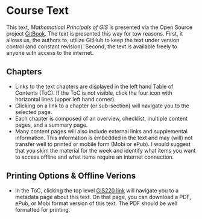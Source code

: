 # Course Text

This text, *Mathematical Principals of GIS* is presented via the Open Source project [GitBook](http://gitbook.com).  The text is presented this way for tow reasons.  First, it allows us, the authors to, utilize GitHub to keep the text under version control (and constant revision).  Second, the text is available freely to anyone with access to the internet.

## Chapters
* Links to the text chapters are displayed in the left hand Table of Contents (ToC).  If the ToC is not visible, click the four icon with horizontal lines (upper left hand corner).
* Clicking on a link to a chapter (or sub-section) will navigate you to the selected page.
* Each chapter is composed of an overview, checklist, multiple content pages, and a summary page.
* Many content pages will also include external links and supplemental information.  This information is embedded in the text and may (will) not transfer well to printed or mobile form (Mobi or ePub).  I would suggest that you skim the material for the week and identify what items you want to access offline and what items require an internet connection.

## Printing Options & Offline Verions
* In the ToC, clicking the top level [GIS220 link](https://www.gitbook.com/book/jlaura/gis220/details) will navigate you to a metadata page about this text.  On that page, you can download a PDF, ePub, or Mobi format version of this text.  The PDF should be well formatted for printing.